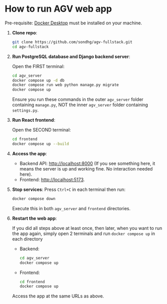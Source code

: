# How to run AGV web app

Pre-requisite: [Docker Desktop](https://www.docker.com/products/docker-desktop) must be installed on your machine.

1. **Clone repo**:

   ```bash
   git clone https://github.com/sondhg/agv-fullstack.git
   cd agv-fullstack
   ```

2. **Run PostgreSQL database and Django backend server**:

   Open the FIRST terminal:

   ```bash
   cd agv_server
   docker compose up -d db
   docker compose run web python manage.py migrate
   docker compose up
   ```

   Ensure you run these commands in the outer `agv_server` folder containing `manage.py`, NOT the inner `agv_server` folder containing `settings.py`.

3. **Run React frontend**:

   Open the SECOND terminal:

   ```bash
   cd frontend
   docker compose up --build
   ```

4. **Access the app**:

   - Backend API: [http://localhost:8000](http://localhost:8001) (If you see something here, it means the server is up and working fine. No interaction needed here).
   - Frontend: [http://localhost:5173](http://localhost:5173).

5. **Stop services**:
   Press `Ctrl+C` in each terminal then run:

   ```bash
   docker compose down
   ```

   Execute this in both `agv_server` and `frontend` directories.

6. **Restart the web app**:

   If you did all steps above at least once, then later, when you want to run the app again, simply open 2 terminals and run `docker compose up` in each directory

   - Backend:
     ```bash
     cd agv_server
     docker compose up
     ```
   - Frontend:
     ```bash
     cd frontend
     docker compose up
     ```

   Access the app at the same URLs as above.
